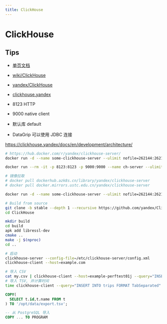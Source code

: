 ```yaml
---
title: ClickHouse
---
```


# ClickHouse

## Tips
* [单页文档](https://clickhouse.yandex/docs/en/single/)
* [wiki/ClickHouse](https://en.wikipedia.org/wiki/ClickHouse)
* [yandex/ClickHouse](https://github.com/yandex/ClickHouse)
* [clickhouse.yandex](https://clickhouse.yandex/)

* 8123 HTTP
* 9000 native client
* 默认库 default
* DataGrip 可以使用 JDBC 连接

https://clickhouse.yandex/docs/en/development/architecture/

```bash
# https://hub.docker.com/r/yandex/clickhouse-server/
docker run -d --name some-clickhouse-server --ulimit nofile=262144:262144 yandex/clickhouse-server

docker run --rm -it -p 8123:8123 -p 9000:9000 --name ch-server --ulimit nofile=262144:262144 -v $PWD/data:/var/lib/clickhouse yandex/clickhouse-server

# 镜像拉取
# docker pull dockerhub.azk8s.cn/library/yandex/clickhouse-server
# docker pull docker.mirrors.ustc.edu.cn/yandex/clickhouse-server

docker run -d --name some-clickhouse-server --ulimit nofile=262144:262144 -v /path/to/your/config.xml:/etc/clickhouse-server/config.xml yandex/clickhouse-server

# Build from source
git clone -b stable --depth 1 --recursive https://github.com/yandex/ClickHouse.git
cd ClickHouse

mkdir build
cd build
apk add libressl-dev
cmake ..
make -j $(nproc)
cd ..

# 启动
clickhouse-server --config-file=/etc/clickhouse-server/config.xml
clickhouse-client --host=example.com

# 导入 CSV
cat my.csv | clickhouse-client --host=example-perftest01j --query="INSERT INTO rankings_tiny FORMAT CSV"
# 导入 TSV, 并计算时间
time clickhouse-client --query="INSERT INTO trips FORMAT TabSeparated" < trips.tsv
```

```sql
COPY(
  SELECT t.id,t.name FROM t
) TO '/opt/data/export.tsv';

-- 从 PostgreSQL 导入
COPY ... TO PROGRAM
```

